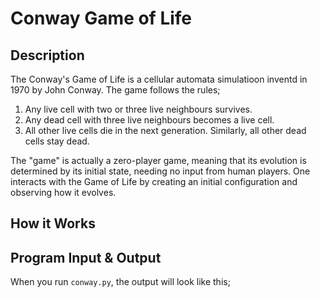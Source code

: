 # Conway Game of Life

## Description

The Conway's Game of Life is a cellular automata simulatioon inventd in 1970 by John Conway.
The game follows the rules;
1. Any live cell with two or three live neighbours survives.
2. Any dead cell with three live neighbours becomes a live cell.
3. All other live cells die in the next generation. Similarly, all other dead cells stay dead.

The "game" is actually a zero-player game, meaning that its evolution is determined by its initial state, needing no input from human players.   One interacts with the Game of Life by creating an initial configuration and observing how it evolves.

## How it Works

## Program Input & Output

When you run `conway.py`, the output will look like this;

```
```